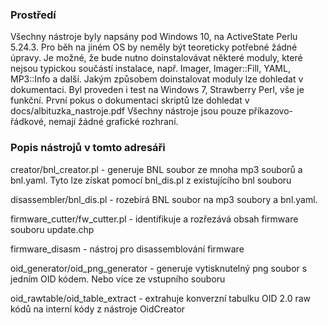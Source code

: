 
### Prostředí
Všechny nástroje byly napsány pod Windows 10, na ActiveState Perlu 5.24.3. Pro běh na jiném OS by neměly být teoreticky
potřebné žádné úpravy. Je možné, že bude nutno doinstalovávat některé moduly, které nejsou typickou součástí instalace,
např. Imager, Imager::Fill, YAML, MP3::Info a další. Jakým způsobem doinstalovat moduly lze dohledat v dokumentaci.
Byl proveden i test na Windows 7, Strawberry Perl, vše je funkční. První pokus o dokumentaci skriptů lze dohledat v docs/albituzka_nastroje.pdf
Všechny nástroje jsou pouze příkazovo-řádkové, nemají žádné grafické rozhraní.

### Popis nástrojů v tomto adresáři

creator/bnl_creator.pl - generuje BNL soubor ze mnoha mp3 souborů a bnl.yaml. Tyto lze získat pomocí bnl_dis.pl z existujícího bnl souboru

disassembler/bnl_dis.pl - rozebírá BNL soubor na mp3 soubory a bnl.yaml.

firmware_cutter/fw_cutter.pl - identifikuje a rozřezává obsah firmware souboru update.chp

firmware_disasm - nástroj pro disassemblování firmware

oid_generator/oid_png_generator - generuje vytisknutelný png soubor s jedním OID kódem. Nebo více ze vstupního souboru

oid_rawtable/oid_table_extract - extrahuje konverzní tabulku OID 2.0 raw kódů na interní kódy z nástroje OidCreator
